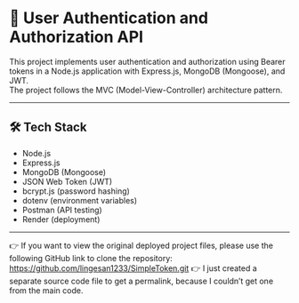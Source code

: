# 🔐 User Authentication and Authorization API

This project implements user authentication and authorization using Bearer tokens in a Node.js application with Express.js, MongoDB (Mongoose), and JWT.  
The project follows the MVC (Model-View-Controller) architecture pattern.

---

## 🛠 Tech Stack

- Node.js
- Express.js
- MongoDB (Mongoose)
- JSON Web Token (JWT)
- bcrypt.js (password hashing)
- dotenv (environment variables)
- Postman (API testing)
- Render (deployment)

---

👉 If you want to view the original deployed project files, please use the following GitHub link to clone the repository:
https://github.com/lingesan1233/SimpleToken.git
👉 I just created a separate source code file to get a permalink, because I couldn’t get one from the main code.